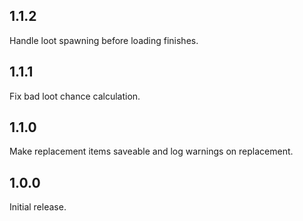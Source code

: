 ## 1.1.2

Handle loot spawning before loading finishes.

## 1.1.1

Fix bad loot chance calculation.

## 1.1.0

Make replacement items saveable and log warnings on replacement.

## 1.0.0

Initial release.

